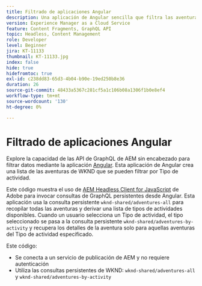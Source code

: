 ```yaml
---
title: Filtrado de aplicaciones Angular
description: Una aplicación de Angular sencilla que filtra las aventuras de WKND modeladas con fragmentos de contenido.
version: Experience Manager as a Cloud Service
feature: Content Fragments, GraphQL API
topic: Headless, Content Management
role: Developer
level: Beginner
jira: KT-11133
thumbnail: KT-11133.jpg
index: false
hide: true
hidefromtoc: true
exl-id: c238dd83-65d3-4b04-b90e-19ed250b8e36
duration: 26
source-git-commit: 48433a5367c281cf5a1c106b08a1306f1b0e8ef4
workflow-type: tm+mt
source-wordcount: '130'
ht-degree: 0%

---
```


# Filtrado de aplicaciones Angular

Explore la capacidad de las API de GraphQL de AEM sin encabezado para filtrar datos mediante la aplicación [Angular](https://angular.io/). Esta aplicación de Angular crea una lista de las aventuras de WKND que se pueden filtrar por Tipo de actividad.

Este código muestra el uso de [AEM Headless Client for JavaScript](https://github.com/adobe/aem-headless-client-js/blob/main/api-reference.md) de Adobe para invocar consultas de GraphQL persistentes desde Angular. Esta aplicación usa la consulta persistente `wknd-shared/adventures-all` para recopilar todas las aventuras y derivar una lista de tipos de actividades disponibles. Cuando un usuario selecciona un Tipo de actividad, el tipo seleccionado se pasa a la consulta persistente `wknd-shared/adventures-by-activity` y recupera los detalles de la aventura solo para aquellas aventuras del Tipo de actividad especificado.

Este código:

+ Se conecta a un servicio de publicación de AEM y no requiere autenticación
+ Utiliza las consultas persistentes de WKND: `wknd-shared/adventures-all` y `wknd-shared/adventures-by-activity`
